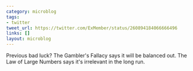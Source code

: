 ```yaml
---
category: microblog
tags:
- twitter
tweet_url: https://twitter.com/ExMember/status/260894184066666496
links: []
layout: microblog
---
```

Previous bad luck? The Gambler's Fallacy says it will be balanced out. The Law of Large Numbers says it's irrelevant in the long run.
